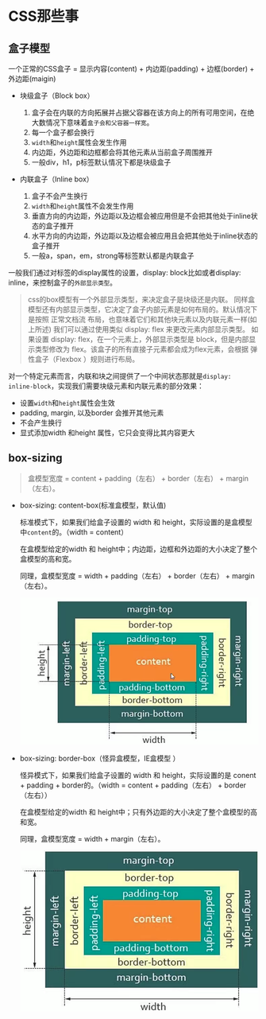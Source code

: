 # CSS那些事

## 盒子模型

一个正常的CSS盒子 = 显示内容(content) + 内边距(padding) + 边框(border) + 外边距(maigin)

- 块级盒子（Block box）

    1. 盒子会在内联的方向拓展并占据父容器在该方向上的所有可用空间，在绝大数情况下意味着`盒子会和父容器一样宽`。
    2. 每一个盒子都会换行
    3. `width`和`height`属性会发生作用
    4. 内边距，外边距和边框都会将其他元素从当前盒子周围推开
    5. 一般div，h1，p标签默认情况下都是块级盒子

- 内联盒子（Inline box）

    1. 盒子不会产生换行
    2. `width`和`height`属性不会发生作用
    3. 垂直方向的内边距，外边距以及边框会被应用但是不会把其他处于inline状态的盒子推开
    4. 水平方向的内边距，外边距以及边框会被应用且会把其他处于inline状态的盒子推开
    5. 一般a，span，em，strong等标签默认都是内联盒子

一般我们通过对标签的display属性的设置，display: block比如或者display: inline，来控制盒子的`外部显示类型`。

> css的box模型有一个外部显示类型，来决定盒子是块级还是内联。
> 同样盒模型还有内部显示类型，它决定了盒子内部元素是如何布局的。默认情况下是按照 正常文档流 布局，也意味着它们和其他块元素以及内联元素一样(如上所述)
> 我们可以通过使用类似 display: flex 来更改元素内部显示类型。 如果设置 display: flex，在一个元素上，外部显示类型是 block，但是内部显示类型修改为 flex。该盒子的所有直接子元素都会成为flex元素，会根据 弹性盒子（Flexbox ）规则进行布局。

对一个特定元素而言，内联和块之间提供了一个中间状态那就是`display: inline-block`，实现我们需要块级元素和内联元素的部分效果：

- 设置`width`和`height`属性会生效
- padding, margin, 以及border 会推开其他元素
- 不会产生换行
- 显式添加width 和height 属性，它只会变得比其内容更大

## box-sizing

>盒模型宽度 = content + padding（左右） + border（左右） + margin（左右）。

- box-sizing: content-box(标准盒模型，默认值)

  标准模式下，如果我们给盒子设置的 width 和 height，实际设置的是盒模型中`content`的。（width = content）

  在盒模型给定的width 和 height中；内边距，边框和外边距的大小决定了整个盒模型的高和宽。

  同理，盒模型宽度 = width + padding（左右） + border（左右） + margin（左右）。

  ![标准盒模型图](./static/standard.png)

- box-sizing: border-box（怪异盒模型，IE盒模型 ）

  怪异模式下，如果我们给盒子设置的 width 和 height，实际设置的是 conent + padding + border的。（width = content + padding（左右） + border（左右））

  在盒模型给定的width 和 height中；只有外边距的大小决定了整个盒模型的高和宽。

  同理，盒模型宽度 = width + margin（左右）。

  ![怪异盒模型图](./static/weird.png)
